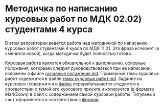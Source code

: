 # Методичка по написанию курсовых работ по МДК 02.02) студентами 4 курса

В этом репозитории ведётся работа над методичкой по написанию курсовых работ студентами 4 курса по МДК 11.01. Эта фраза исчезнет (и сменится новой), когда методичка будет полностью готова.

Курсовая работа является обязательной к выполнению, основные положения, которыми следует руководствоваться при её написании, изложены в файле [основные положения.md](https://github.com/ait-ester/sysadmin-kursach/blob/main/%D0%BE%D1%81%D0%BD%D0%BE%D0%B2%D0%BD%D1%8B%D0%B5%20%D0%BF%D0%BE%D0%BB%D0%BE%D0%B6%D0%B5%D0%BD%D0%B8%D1%8F.md). Примерные темы курсовых работ содержатся в файле [темы курсовых работ.md](). Задание на курсовую (содержится в [файле](https://github.com/ait-ester/sysadmin-kursach/blob/main/%D0%97%D0%B0%D0%B4%D0%B0%D0%BD%D0%B8%D0%B5%20%D0%BD%D0%B0%20%D0%BA%D1%83%D1%80%D1%81%D0%BE%D0%B2%D1%83%D1%8E.md) перерабатывается студентом в соответствии с темой его курсового проекта и копируется (в формате MarkDown) в файл с содержанием самой курсовой работы. Титульный лист оформляется в соответствии с [формой](https://github.com/ait-ester/subd-kursach-414/blob/main/titulnik.md).
